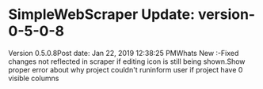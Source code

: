 # SimpleWebScraper Update: version-0-5-0-8

Version 0.5.0.8Post date: Jan 22, 2019 12:38:25 PMWhats New :-Fixed changes not reflected in scraper if editing icon is still being shown.Show proper error about why project couldn't runinform user if project have 0 visible columns